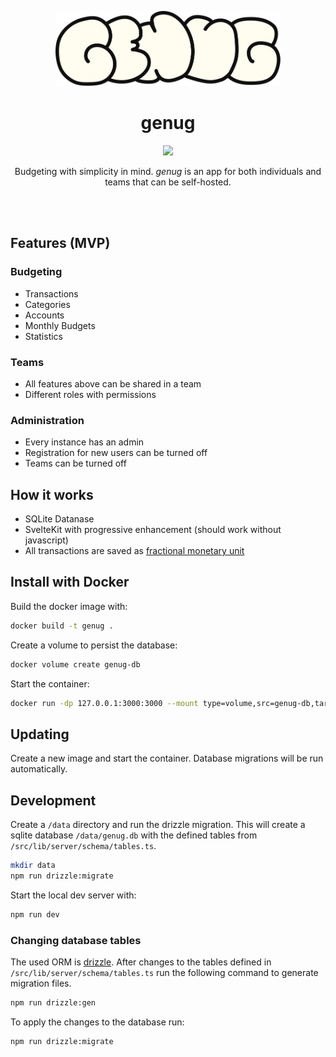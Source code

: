 <p align="center">
  <img src="static/logo.svg?raw=true" height="120" alt="logo" />
</p>

<h1 align="center">
  genug
</h1>

<p align="center">
  <a href="https://github.com/lj-n/standalone-genug/actions/workflows/testing.yml">
    <img src="https://github.com/lj-n/standalone-genug/actions/workflows/testing.yml/badge.svg" />
  </a>
</p>

<p align="center">
  Budgeting with simplicity in mind. <i>genug</i> is an app for both individuals and teams that can be self-hosted.
</p>

<br />
<br />

## Features (MVP)

### Budgeting

- Transactions
- Categories
- Accounts
- Monthly Budgets
- Statistics

### Teams

- All features above can be shared in a team
- Different roles with permissions

### Administration

- Every instance has an admin
- Registration for new users can be turned off
- Teams can be turned off

## How it works

- SQLite Datanase
- SvelteKit with progressive enhancement (should work without javascript)
- All transactions are saved as [fractional monetary unit](https://www.thefreedictionary.com/fractional+monetary+unit)

## Install with Docker

Build the docker image with:

```sh
docker build -t genug .
```

Create a volume to persist the database:

```sh
docker volume create genug-db
```

Start the container:

```sh
docker run -dp 127.0.0.1:3000:3000 --mount type=volume,src=genug-db,target=/app/data/ genug
```

## Updating

Create a new image and start the container. Database migrations will be run automatically.

## Development

Create a `/data` directory and run the drizzle migration. This will create a sqlite database `/data/genug.db` with the defined tables from `/src/lib/server/schema/tables.ts`.

```sh
mkdir data
npm run drizzle:migrate
```

Start the local dev server with:

```sh
npm run dev
```

### Changing database tables

The used ORM is [drizzle](https://orm.drizzle.team/).
After changes to the tables defined in `/src/lib/server/schema/tables.ts` run the following command to generate migration files.

```sh
npm run drizzle:gen
```

To apply the changes to the database run:

```sh
npm run drizzle:migrate
```
